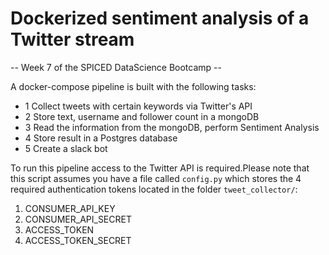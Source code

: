 # Dockerized sentiment analysis of a Twitter stream
-- Week 7 of the SPICED DataScience Bootcamp --

A docker-compose pipeline is built with the following tasks:
- 1 Collect tweets with certain keywords via Twitter's API
- 2 Store text, username and follower count in a mongoDB
- 3 Read the information from the mongoDB, perform Sentiment Analysis
- 4 Store result in a Postgres database
- 5 Create a slack bot

To run this pipeline access to the Twitter API is required.Please note that this script assumes you have a file called `config.py`
which stores the 4 required authentication tokens located in the folder `tweet_collector/`:
1. CONSUMER_API_KEY
2. CONSUMER_API_SECRET
3. ACCESS_TOKEN
4. ACCESS_TOKEN_SECRET
